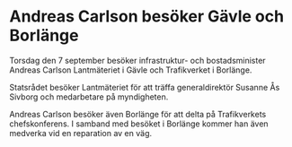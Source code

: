 # Andreas Carlson besöker Gävle och Borlänge

Torsdag den 7 september besöker infrastruktur- och bostadsminister Andreas Carlson Lantmäteriet i Gävle och Trafikverket i Borlänge.

Statsrådet besöker Lantmäteriet för att träffa generaldirektör Susanne Ås Sivborg och medarbetare på myndigheten.

Andreas Carlson besöker även Borlänge för att delta på Trafikverkets chefskonferens. I samband med besöket i Borlänge kommer han även medverka vid en reparation av en väg.
